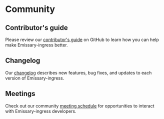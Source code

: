 # Community

## Contributor's guide

Please review our [contributor's guide](https://github.com/emissary-ingress/emissary/blob/master/DevDocumentation/CONTRIBUTING.md) on GitHub to learn how you can help make Emissary-ingress better.

## Changelog

Our [changelog](https://github.com/emissary-ingress/emissary/blob/master/CHANGELOG.md) describes new features, bug fixes, and updates to each version of Emissary-ingress.

## Meetings

Check out our community [meeting schedule](https://github.com/emissary-ingress/emissary/blob/master/Community/MEETING_SCHEDULE.md) for opportunities to interact with Emissary-ingress developers.
